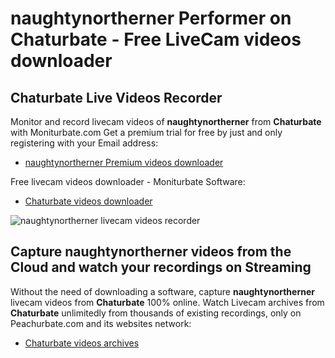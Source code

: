 # naughtynortherner Performer on Chaturbate - Free LiveCam videos downloader

## Chaturbate Live Videos Recorder

Monitor and record livecam videos of **naughtynortherner** from **Chaturbate** with Moniturbate.com
Get a premium trial for free by just and only registering with your Email address:
* [naughtynortherner Premium videos downloader](https://moniturbate.com/request-demo-licence-key.html)

Free livecam videos downloader - Moniturbate Software:
* [Chaturbate videos downloader](https://moniturbate.com/moniturbate-download-software.html)

![naughtynortherner livecam videos recorder](https://peachurnet.com/templates/moniturbate-software.png)


## Capture naughtynortherner videos from the Cloud and watch your recordings on Streaming

Without the need of downloading a software, capture **naughtynortherner** livecam videos from **Chaturbate** 100% online.
Watch Livecam archives from **Chaturbate** unlimitedly from thousands of existing recordings, only on Peachurbate.com and its websites network:
* [Chaturbate videos archives](https://peachurnet.com/)